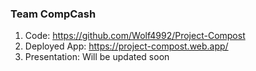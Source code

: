 ### Team CompCash

1. Code: https://github.com/Wolf4992/Project-Compost
2. Deployed App: https://project-compost.web.app/
3. Presentation: Will be updated soon

